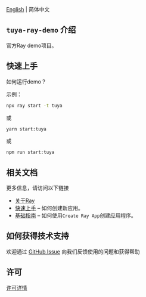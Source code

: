 [English](README.md) | 简体中文[](README_zh.md)


## `tuya-ray-demo` 介绍

官方Ray demo项目。

## 快速上手

如何运行demo？

示例：

```sh
npx ray start -t tuya
```
或
```sh
yarn start:tuya
```
或
```sh
npm run start:tuya
```
## 相关文档

更多信息，请访问以下链接
- [关于Ray](https://developer.tuya.com/cn/ray)
- [快速上手](https://developer.tuya.com/cn/ray/guide/tutorial/start) – 如何创建新应用。
- [基础指南](https://developer.tuya.com/cn/ray/guide) – 如何使用`Create Ray App`创建应用程序。

## 如何获得技术支持

欢迎通过 [GitHub Issue](https://github.com/Tuya-Community/tuya-ray-demo/issues) 向我们反馈使用的问题和获得帮助

## 许可

[许可详情](LICENSE)
